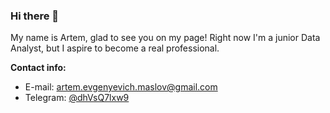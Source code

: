 ### Hi there 👋

My name is Artem, glad to see you on my page! Right now I'm a junior Data Analyst, but I aspire to become a real professional. 

**Contact info:**
* E-mail: artem.evgenyevich.maslov@gmail.com
* Telegram: [@dhVsQ7lxw9](https://t.me/dhVsQ7lxw9)



<!--
**artem-maslov/artem-maslov** is a ✨ _special_ ✨ repository because its `README.md` (this file) appears on your GitHub profile.

Here are some ideas to get you started:

- 🔭 I’m currently working on ...
- 🌱 I’m currently learning ...
- 👯 I’m looking to collaborate on ...
- 🤔 I’m looking for help with ...
- 💬 Ask me about ...
- 📫 How to reach me: ...
- 😄 Pronouns: ...
- ⚡ Fun fact: ...
-->
